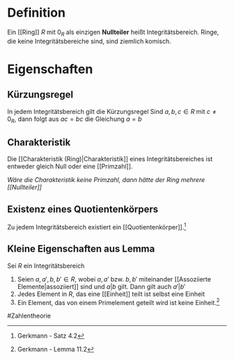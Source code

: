 # Definition
Ein [[Ring]] $R$ mit $0_R$ als einzigen **Nullteiler** heißt Integritätsbereich.
Ringe, die keine Integritätsbereiche sind, sind ziemlich komisch.


# Eigenschaften
## Kürzungsregel
In jedem Integritätsbereich gilt die Kürzungsregel
Sind $a,b,c \in R$ mit $c \neq 0_R$, dann folgt aus $ac=bc$ die Gleichung $a=b$

## Charakteristik
Die [[Charakteristik (Ring)|Charakteristik]] eines Integritätsbereiches ist entweder gleich Null oder eine [[Primzahl]].

*Wäre die Charakteristik keine Primzahl, dann hätte der Ring mehrere [[Nullteiler]]*

## Existenz eines Quotientenkörpers
Zu jedem Integritätsbereich existiert ein [[Quotientenkörper]].[^1]

## Kleine Eigenschaften aus Lemma
Sei $R$ ein Integritätsbereich
1. Seien $a, a', b, b' \in R$, wobei $a,a'$ bzw. $b, b'$ miteinander [[Assoziierte Elemente|assoziiert]] sind und $a|b$ gilt. Dann gilt auch $a'|b'$
2. Jedes Element in $R$, das eine [[Einheit]] teilt ist selbst eine Einheit
3. Ein Element, das von einem Primelement geteilt wird ist keine Einheit.[^2]




#Zahlentheorie 

[^1]: Gerkmann - Satz 4.2
[^2]: Gerkmann - Lemma 11.2